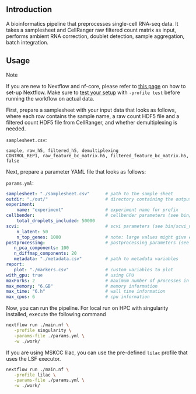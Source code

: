 ## Introduction

A bioinformatics pipeline that preprocesses single-cell RNA-seq data. It takes a samplesheet and CellRanger raw filtered count matrix as input, performs ambient RNA correction, doublet detection, sample aggregation, batch integration.

## Usage

> [!NOTE]
> If you are new to Nextflow and nf-core, please refer to [this page](https://nf-co.re/docs/usage/installation) on how to set-up Nextflow. Make sure to [test your setup](https://nf-co.re/docs/usage/introduction#how-to-run-a-pipeline) with `-profile test` before running the workflow on actual data.

First, prepare a samplesheet with your input data that looks as follows, where each row contains the sample name, a raw count HDF5 file and a filtered count HDF5 file from CellRanger, and whether demultiplexing is needed.

`samplesheet.csv`:
```csv
sample, raw_h5, filtered_h5, demultiplexing
CONTROL_REP1, raw_feature_bc_matrix.h5, filtered_feature_bc_matrix.h5, false
```

Next, prepare a parameter YAML file that looks as follows:

`params.yml`:
```yaml
samplesheet: "./samplesheet.csv"      # path to the sample sheet
outdir: "./out/"                      # directory containing the outputs
experiment:
    name: "experiment"                # experiment name for prefix
cellbender:                           # cellbender parameters (see bin/cellbender.py)
    total_droplets_included: 50000
scvi:                                 # scvi parameters (see bin/scvi_norm.py)
    n_latent: 50
    n_top_genes: 1000                 # note: large values might give error in writing h5ad
postprocessing:                       # postprocessing parameters (see bin/postprocessing.py)
   n_pca_components: 100
   n_diffmap_components: 20
   metadata: "./metadata.csv"         # path to metadata variables
report:
   plot: "./markers.csv"              # custom variables to plot
with_gpu: true                        # using GPU
maxForks: 2                           # maximum number of processes in parallel (e.g # of GPU)
max_memory: "6.GB"                    # memory information
max_time: "6.h"                       # wall time information
max_cpus: 6                           # cpu information
```

Now, you can run the pipeline. For local run on HPC with singularity installed, execute the following command

```bash
nextflow run ./main.nf \
   -profile singularity \
   -params-file ./params.yml \
   -w ./work/
```

If you are using MSKCC lilac, you can use the pre-defined `lilac` profile that uses the LSF executor.
```bash
nextflow run ./main.nf \
   -profile lilac \
   -params-file ./params.yml \
   -w ./work/
```
